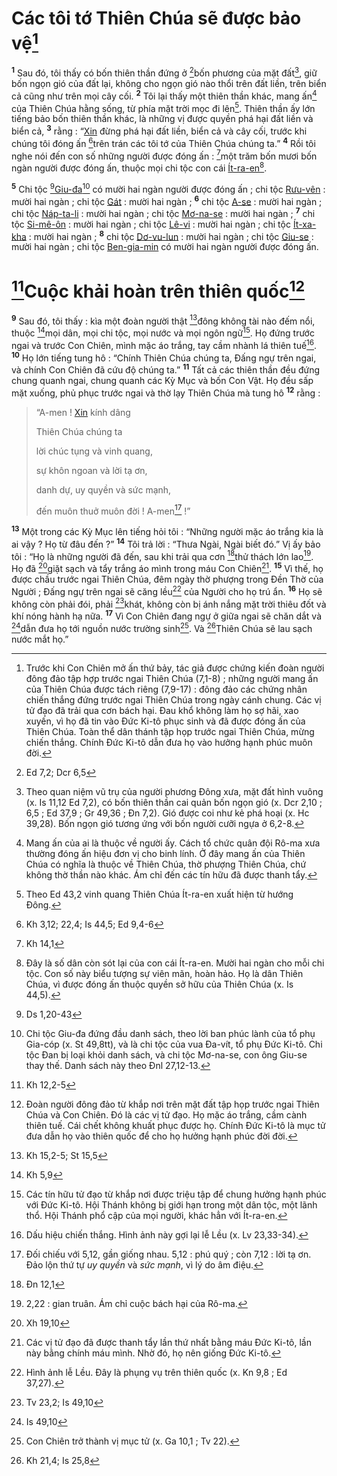 # Các tôi tớ Thiên Chúa sẽ được bảo vệ[^1-7eeb80b7-e327-4bd8-b24a-e25afe849fac]

<sup><b>1</b></sup> Sau đó, tôi thấy có bốn thiên thần đứng ở [^1@-7eeb80b7-e327-4bd8-b24a-e25afe849fac]bốn phương của mặt đất[^2-7eeb80b7-e327-4bd8-b24a-e25afe849fac], giữ bốn ngọn gió của đất lại, không cho ngọn gió nào thổi trên đất liền, trên biển cả cũng như trên mọi cây cối. <sup><b>2</b></sup> Tôi lại thấy một thiên thần khác, mang ấn[^3-7eeb80b7-e327-4bd8-b24a-e25afe849fac] của Thiên Chúa hằng sống, từ phía mặt trời mọc đi lên[^4-7eeb80b7-e327-4bd8-b24a-e25afe849fac]. Thiên thần ấy lớn tiếng bảo bốn thiên thần khác, là những vị được quyền phá hại đất liền và biển cả, <sup><b>3</b></sup> rằng : “[Xin]() đừng phá hại đất liền, biển cả và cây cối, trước khi chúng tôi đóng ấn [^2@-7eeb80b7-e327-4bd8-b24a-e25afe849fac]trên trán các tôi tớ của Thiên Chúa chúng ta.” <sup><b>4</b></sup> Rồi tôi nghe nói đến con số những người được đóng ấn : [^3@-7eeb80b7-e327-4bd8-b24a-e25afe849fac]một trăm bốn mươi bốn ngàn người được đóng ấn, thuộc mọi chi tộc con cái [Ít-ra-en]()[^5-7eeb80b7-e327-4bd8-b24a-e25afe849fac].

<sup><b>5</b></sup> Chi tộc [^4@-7eeb80b7-e327-4bd8-b24a-e25afe849fac][Giu-đa]()[^6-7eeb80b7-e327-4bd8-b24a-e25afe849fac] có mười hai ngàn người được đóng ấn ; chi tộc [Rưu-vên]() : mười hai ngàn ; chi tộc [Gát]() : mười hai ngàn ; <sup><b>6</b></sup> chi tộc [A-se]() : mười hai ngàn ; chi tộc [Náp-ta-li]() : mười hai ngàn ; chi tộc [Mơ-na-se]() : mười hai ngàn ; <sup><b>7</b></sup> chi tộc [Si-mê-ôn]() : mười hai ngàn ; chi tộc [Lê-vi]() : mười hai ngàn ; chi tộc [Ít-xa-kha]() : mười hai ngàn ; <sup><b>8</b></sup> chi tộc [Dơ-vu-lun]() : mười hai ngàn ; chi tộc [Giu-se]() : mười hai ngàn ; chi tộc [Ben-gia-min]() có mười hai ngàn người được đóng ấn.

# [^5@-7eeb80b7-e327-4bd8-b24a-e25afe849fac]Cuộc khải hoàn trên thiên quốc[^7-7eeb80b7-e327-4bd8-b24a-e25afe849fac]

<sup><b>9</b></sup> Sau đó, tôi thấy : kìa một đoàn người thật [^6@-7eeb80b7-e327-4bd8-b24a-e25afe849fac]đông không tài nào đếm nổi, thuộc [^7@-7eeb80b7-e327-4bd8-b24a-e25afe849fac]mọi dân, mọi chi tộc, mọi nước và mọi ngôn ngữ[^8-7eeb80b7-e327-4bd8-b24a-e25afe849fac]. Họ đứng trước ngai và trước Con Chiên, mình mặc áo trắng, tay cầm nhành lá thiên tuế[^9-7eeb80b7-e327-4bd8-b24a-e25afe849fac]. <sup><b>10</b></sup> Họ lớn tiếng tung hô : “Chính Thiên Chúa chúng ta, Đấng ngự trên ngai, và chính Con Chiên đã cứu độ chúng ta.” <sup><b>11</b></sup> Tất cả các thiên thần đều đứng chung quanh ngai, chung quanh các Kỳ Mục và bốn Con Vật. Họ đều sấp mặt xuống, phủ phục trước ngai và thờ lạy Thiên Chúa mà tung hô <sup><b>12</b></sup> rằng :

> “A-men ! [Xin]() kính dâng
>
> Thiên Chúa chúng ta
>
> lời chúc tụng và vinh quang,
>
> sự khôn ngoan và lời tạ ơn,
>
> danh dự, uy quyền và sức mạnh,
>
> đến muôn thuở muôn đời ! A-men[^10-7eeb80b7-e327-4bd8-b24a-e25afe849fac] !”

<sup><b>13</b></sup> Một trong các Kỳ Mục lên tiếng hỏi tôi : “Những người mặc áo trắng kia là ai vậy ? Họ từ đâu đến ?” <sup><b>14</b></sup> Tôi trả lời : “Thưa Ngài, Ngài biết đó.” Vị ấy bảo tôi : “Họ là những người đã đến, sau khi trải qua cơn [^8@-7eeb80b7-e327-4bd8-b24a-e25afe849fac]thử thách lớn lao[^11-7eeb80b7-e327-4bd8-b24a-e25afe849fac]. Họ đã [^9@-7eeb80b7-e327-4bd8-b24a-e25afe849fac]giặt sạch và tẩy trắng áo mình trong máu Con Chiên[^12-7eeb80b7-e327-4bd8-b24a-e25afe849fac]. <sup><b>15</b></sup> Vì thế, họ được chầu trước ngai Thiên Chúa, đêm ngày thờ phượng trong Đền Thờ của Người ; Đấng ngự trên ngai sẽ căng lều[^13-7eeb80b7-e327-4bd8-b24a-e25afe849fac] của Người cho họ trú ẩn. <sup><b>16</b></sup> Họ sẽ không còn phải đói, phải [^10@-7eeb80b7-e327-4bd8-b24a-e25afe849fac]khát, không còn bị ánh nắng mặt trời thiêu đốt và khí nóng hành hạ nữa. <sup><b>17</b></sup> Vì Con Chiên đang ngự ở giữa ngai sẽ chăn dắt và [^11@-7eeb80b7-e327-4bd8-b24a-e25afe849fac]dẫn đưa họ tới nguồn nước trường sinh[^14-7eeb80b7-e327-4bd8-b24a-e25afe849fac]. Và [^12@-7eeb80b7-e327-4bd8-b24a-e25afe849fac]Thiên Chúa sẽ lau sạch nước mắt họ.”

[^1-7eeb80b7-e327-4bd8-b24a-e25afe849fac]: Trước khi Con Chiên mở ấn thứ bảy, tác giả được chứng kiến đoàn người đông đảo tập hợp trước ngai Thiên Chúa (7,1-8) ; những người mang ấn của Thiên Chúa được tách riêng (7,9-17) : đông đảo các chứng nhân chiến thắng đứng trước ngai Thiên Chúa trong ngày cánh chung. Các vị tử đạo đã trải qua cơn bách hại. Đau khổ không làm họ sợ hãi, xao xuyến, vì họ đã tin vào Đức Ki-tô phục sinh và đã được đóng ấn của Thiên Chúa. Toàn thể dân thánh tập họp trước ngai Thiên Chúa, mừng chiến thắng. Chính Đức Ki-tô dẫn đưa họ vào hưởng hạnh phúc muôn đời.

[^2-7eeb80b7-e327-4bd8-b24a-e25afe849fac]: Theo quan niệm vũ trụ của người phương Đông xưa, mặt đất hình vuông (x. Is 11,12 Ed 7,2), có bốn thiên thần cai quản bốn ngọn gió (x. Dcr 2,10 ; 6,5 ; Ed 37,9 ; Gr 49,36 ; Đn 7,2). Gió được coi như kẻ phá hoại (x. Hc 39,28). Bốn ngọn gió tương ứng với bốn người cưỡi ngựa ở 6,2-8.

[^3-7eeb80b7-e327-4bd8-b24a-e25afe849fac]: Mang ấn của ai là thuộc về người ấy. Cách tổ chức quân đội Rô-ma xưa thường đóng ấn hiệu đơn vị cho binh lính. Ở đây mang ấn của Thiên Chúa có nghĩa là thuộc về Thiên Chúa, thờ phượng Thiên Chúa, chứ không thờ thần nào khác. Ám chỉ đến các tín hữu đã được thanh tẩy.

[^4-7eeb80b7-e327-4bd8-b24a-e25afe849fac]: Theo Ed 43,2 vinh quang Thiên Chúa Ít-ra-en xuất hiện từ hướng Đông.

[^5-7eeb80b7-e327-4bd8-b24a-e25afe849fac]: Đây là số dân còn sót lại của con cái Ít-ra-en. Mười hai ngàn cho mỗi chi tộc. Con số này biểu tượng sự viên mãn, hoàn hảo. Họ là dân Thiên Chúa, vì được đóng ấn thuộc quyền sở hữu của Thiên Chúa (x. Is 44,5).

[^6-7eeb80b7-e327-4bd8-b24a-e25afe849fac]: Chi tộc Giu-đa đứng đầu danh sách, theo lời ban phúc lành của tổ phụ Gia-cóp (x. St 49,8tt), và là chi tộc của vua Đa-vít, tổ phụ Đức Ki-tô. Chi tộc Đan bị loại khỏi danh sách, và chi tộc Mơ-na-se, con ông Giu-se thay thế. Danh sách này theo Đnl 27,12-13.

[^7-7eeb80b7-e327-4bd8-b24a-e25afe849fac]: Đoàn người đông đảo từ khắp nơi trên mặt đất tập họp trước ngai Thiên Chúa và Con Chiên. Đó là các vị tử đạo. Họ mặc áo trắng, cầm cành thiên tuế. Cái chết không khuất phục được họ. Chính Đức Ki-tô là mục tử đưa dẫn họ vào thiên quốc để cho họ hưởng hạnh phúc đời đời.

[^8-7eeb80b7-e327-4bd8-b24a-e25afe849fac]: Các tín hữu tử đạo từ khắp nơi được triệu tập để chung hưởng hạnh phúc với Đức Ki-tô. Hội Thánh không bị giới hạn trong một dân tộc, một lãnh thổ. Hội Thánh phổ cập của mọi người, khác hẳn với Ít-ra-en.

[^9-7eeb80b7-e327-4bd8-b24a-e25afe849fac]: Dấu hiệu chiến thắng. Hình ảnh này gợi lại lễ Lều (x. Lv 23,33-34).

[^10-7eeb80b7-e327-4bd8-b24a-e25afe849fac]: Đối chiếu với 5,12, gần giống nhau. 5,12 : phú quý ; còn 7,12 : lời tạ ơn. Đảo lộn thứ tự _uy quyền_ và _sức mạnh_, vì lý do âm điệu.

[^11-7eeb80b7-e327-4bd8-b24a-e25afe849fac]: 2,22 : gian truân. Ám chỉ cuộc bách hại của Rô-ma.

[^12-7eeb80b7-e327-4bd8-b24a-e25afe849fac]: Các vị tử đạo đã được thanh tẩy lần thứ nhất bằng máu Đức Ki-tô, lần này bằng chính máu mình. Nhờ đó, họ nên giống Đức Ki-tô.

[^13-7eeb80b7-e327-4bd8-b24a-e25afe849fac]: Hình ảnh lễ Lều. Đây là phụng vụ trên thiên quốc (x. Kn 9,8 ; Ed 37,27).

[^14-7eeb80b7-e327-4bd8-b24a-e25afe849fac]: Con Chiên trở thành vị mục tử (x. Ga 10,1 ; Tv 22).

[^1@-7eeb80b7-e327-4bd8-b24a-e25afe849fac]: Ed 7,2; Dcr 6,5

[^2@-7eeb80b7-e327-4bd8-b24a-e25afe849fac]: Kh 3,12; 22,4; Is 44,5; Ed 9,4-6

[^3@-7eeb80b7-e327-4bd8-b24a-e25afe849fac]: Kh 14,1

[^4@-7eeb80b7-e327-4bd8-b24a-e25afe849fac]: Ds 1,20-43

[^5@-7eeb80b7-e327-4bd8-b24a-e25afe849fac]: Kh 12,2-5

[^6@-7eeb80b7-e327-4bd8-b24a-e25afe849fac]: Kh 15,2-5; St 15,5

[^7@-7eeb80b7-e327-4bd8-b24a-e25afe849fac]: Kh 5,9

[^8@-7eeb80b7-e327-4bd8-b24a-e25afe849fac]: Đn 12,1

[^9@-7eeb80b7-e327-4bd8-b24a-e25afe849fac]: Xh 19,10

[^10@-7eeb80b7-e327-4bd8-b24a-e25afe849fac]: Tv 23,2; Is 49,10

[^11@-7eeb80b7-e327-4bd8-b24a-e25afe849fac]: Is 49,10

[^12@-7eeb80b7-e327-4bd8-b24a-e25afe849fac]: Kh 21,4; Is 25,8
